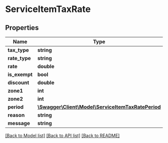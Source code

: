 # ServiceItemTaxRate

## Properties
Name | Type | Description | Notes
------------ | ------------- | ------------- | -------------
**tax_type** | **string** |  | [optional] 
**rate_type** | **string** |  | [optional] 
**rate** | **double** |  | [optional] 
**is_exempt** | **bool** |  | [optional] 
**discount** | **double** |  | [optional] 
**zone1** | **int** |  | [optional] 
**zone2** | **int** |  | [optional] 
**period** | [**\Swagger\Client\Model\ServiceItemTaxRatePeriod**](ServiceItemTaxRatePeriod.md) |  | [optional] 
**reason** | **string** |  | [optional] 
**message** | **string** |  | [optional] 

[[Back to Model list]](../README.md#documentation-for-models) [[Back to API list]](../README.md#documentation-for-api-endpoints) [[Back to README]](../README.md)


